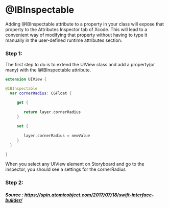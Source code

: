 # @IBInspectable

Adding @IBInspectable attribute to a property in your class will expose that property to the Attributes Inspector tab of Xcode. 
This will lead to a convenient way of modifying that property without having to type it manually in the user-defined runtime attributes section.

### Step 1:

The first step to do is to extend the UIView class and add a property(or many) with the @IBInspectable attribute.

```swift
extension UIView {

@IBInspectable
  var cornerRadius: CGFloat {

     get {
     
        return layer.cornerRadius
     }
     
     set {
     
        layer.cornerRadius = newValue
     }
  }

}
```
When you select any UIView element on Storyboard and go to the inspector, you should see a settings for the cornerRadius

### Step 2:



##### Source : https://spin.atomicobject.com/2017/07/18/swift-interface-builder/
